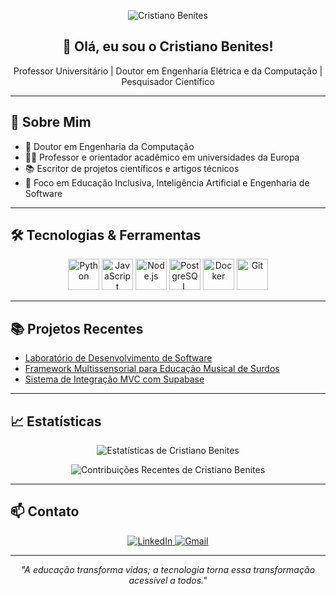 <p align="center">
  <img src="https://capsule-render.vercel.app/api?type=waving&color=0:004aad,100:00d4ff&height=200&section=header&text=Cristiano%20Benites&fontSize=40&fontColor=ffffff" alt="Cristiano Benites"/>
</p>

<h2 align="center">👋 Olá, eu sou o Cristiano Benites!</h2>

<p align="center">
  Professor Universitário | Doutor em Engenharia Elétrica e da Computação | Pesquisador Científico
</p>

---

## 🎯 Sobre Mim

- 🧠 Doutor em Engenharia da Computação
- 👨‍🏫 Professor e orientador acadêmico em universidades da Europa
- 📚 Escritor de projetos científicos e artigos técnicos
- 🎯 Foco em Educação Inclusiva, Inteligência Artificial e Engenharia de Software

---

## 🛠️ Tecnologias & Ferramentas

<p align="center">
  <img src="https://cdn.jsdelivr.net/gh/devicons/devicon/icons/python/python-original.svg" width="50" alt="Python"/>
  <img src="https://cdn.jsdelivr.net/gh/devicons/devicon/icons/javascript/javascript-original.svg" width="50" alt="JavaScript"/>
  <img src="https://cdn.jsdelivr.net/gh/devicons/devicon/icons/nodejs/nodejs-original.svg" width="50" alt="Node.js"/>
  <img src="https://cdn.jsdelivr.net/gh/devicons/devicon/icons/postgresql/postgresql-original.svg" width="50" alt="PostgreSQL"/>
  <img src="https://cdn.jsdelivr.net/gh/devicons/devicon/icons/docker/docker-original.svg" width="50" alt="Docker"/>
  <img src="https://cdn.jsdelivr.net/gh/devicons/devicon/icons/git/git-original.svg" width="50" alt="Git"/>
</p>

---

## 📚 Projetos Recentes

- [Laboratório de Desenvolvimento de Software](https://github.com/cristianobenites/meus-projetos-laboratorio)
- [Framework Multissensorial para Educação Musical de Surdos](#)
- [Sistema de Integração MVC com Supabase](#)

---

## 📈 Estatísticas

<p align="center">
  <img src="https://github-readme-stats.vercel.app/api?username=cristianobenites&show_icons=true&theme=tokyonight" alt="Estatísticas de Cristiano Benites"/>
</p>

<p align="center">
  <img src="https://github-readme-streak-stats.herokuapp.com?user=cristianobenites&theme=tokyonight&date_format=M%20j%5B%2C%20Y%5D" alt="Contribuições Recentes de Cristiano Benites"/>
</p>

---

## 📫 Contato

<p align="center">
  <a href="https://www.linkedin.com/in/cristianobenites/" target="_blank">
    <img src="https://img.shields.io/badge/-LinkedIn-%230077B5?style=for-the-badge&logo=linkedin&logoColor=white" alt="LinkedIn"/>
  </a>
  <a href="mailto:cristianobenites@email.com" target="_blank">
    <img src="https://img.shields.io/badge/-E--mail-D14836?style=for-the-badge&logo=gmail&logoColor=white" alt="Gmail"/>
  </a>
</p>

---

<p align="center">
  <em>"A educação transforma vidas; a tecnologia torna essa transformação acessível a todos."</em>
</p>
